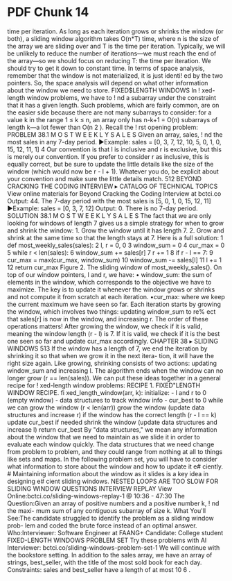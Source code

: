# PDF Chunk 14

time per iteration. As long as each iteration grows or shrinks the window (or both), a sliding window algorithm takes O(n*T) time, where n is the size of the array we are sliding over and T is the time per iteration. Typically, we will be unlikely to reduce the number of iterations—we must reach the end of the array—so we should focus on reducing T: the time per iteration. We should try to get it down to constant time. In terms of space analysis, remember that the window is not materialized, it is just identi! ed by the two pointers. So, the space analysis will depend on what other information about the window we need to store. FIXED$LENGTH WINDOWS In ! xed-length window problems, we have to ! nd a subarray under the constraint that it has a given length. Such problems, which are fairly common, are on the easier side because there are not many subarrays to consider: for a value k in the range 1 ≤ k ≤ n, an array only has n-k+1 = O(n) subarrays of length k—a lot fewer than O(n 2 ). Recall the ! rst opening problem: PROBLEM 38.1 M O S T W E E K L Y S A L E S Given an array, sales, ! nd the most sales in any 7-day period. ▶Example: sales = [0, 3, 7, 12, 10, 5, 0, 1, 0, 15, 12, 11, 1] 4 Our convention is that l is inclusive and r is exclusive, but this is merely our convention. If you prefer to consider r as inclusive, this is equally correct, but be sure to update the little details like the size of the window (which would now be r - l + 1). Whatever you do, be explicit about your convention and make sure the little details match. 512 BEYOND CRACKING THE CODING INTERVIEW ▸ CATALOG OF TECHNICAL TOPICS View online materials for Beyond Cracking the Coding Interview at bctci.co Output: 44. The 7-day period with the most sales is [5, 0, 1, 0, 15, 12, 11] ▶Example: sales = [0, 3, 7, 12] Output: 0. There is no 7-day period. SOLUTION 38.1 M O S T W E E K L Y S A L E S The fact that we are only looking for windows of length 7 gives us a simple strategy for when to grow and shrink the window: 1. Grow the window until it has length 7. 2. Grow and shrink at the same time so that the length stays at 7. Here is a full solution: 1 def most_weekly_sales(sales): 2 l, r = 0, 0 3 window_sum = 0 4 cur_max = 0 5 while r < len(sales): 6 window_sum += sales[r] 7 r += 1 8 if r - l == 7: 9 cur_max = max(cur_max, window_sum) 10 window_sum -= sales[l] 11 l += 1 12 return cur_max Figure 2. The sliding window of most_weekly_sales(). On top of our window pointers, l and r, we have: • window_sum: the sum of elements in the window, which corresponds to the objective we have to maximize. The key is to update it whenever the window grows or shrinks and not compute it from scratch at each iteration. •cur_max: where we keep the current maximum we have seen so far. Each iteration starts by growing the window, which involves two things: updating window_sum to re% ect that sales[r] is now in the window, and increasing r. The order of these operations matters! After growing the window, we check if it is valid, meaning the window length (r - l) is 7. If it is valid, we check if it is the best one seen so far and update cur_max accordingly. CHAPTER 38 ▸ SLIDING WINDOWS 513 If the window has a length of 7, we end the iteration by shrinking it so that when we grow it in the next itera- tion, it will have the right size again. Like growing, shrinking consists of two actions: updating window_sum and increasing l. The algorithm ends when the window can no longer grow (r == len(sales)). We can put these ideas together in a general recipe for ! xed-length window problems: RECIPE 1. FIXED"LENGTH WINDOW RECIPE. fi xed_length_window(arr, k): initialize: - l and r to 0 (empty window) - data structures to track window info - cur_best to 0 while we can grow the window (r < len(arr)) grow the window (update data structures and increase r) if the window has the correct length (r - l == k) update cur_best if needed shrink the window (update data structures and increase l) return cur_best By "data structures," we mean any information about the window that we need to maintain as we slide it in order to evaluate each window quickly. The data structures that we need change from problem to problem, and they could range from nothing at all to things like sets and maps. In the following problem set, you will have to consider what information to store about the window and how to update it e# ciently. # Maintaining information about the window as it slides is a key idea in designing e# cient sliding windows. NESTED LOOPS ARE TOO SLOW FOR SLIDING WINDOW QUESTIONS INTERVIEW REPLAY View Online:bctci.co/sliding-windows-replay-1 @ 10:36 - 47:30 The Question:Given an array of positive numbers and a positive number k, ! nd the maxi- mum sum of any contiguous subarray of size k. What You'll See:The candidate struggled to identify the problem as a sliding window prob- lem and coded the brute force instead of an optimal answer. Who:Interviewer: Software Engineer at FAANG+ Candidate: College student FIXED-LENGTH WINDOWS PROBLEM SET Try these problems with AI Interviewer: bctci.co/sliding-windows-problem-set-1 We will continue with the bookstore setting. In addition to the sales array, we have an array of strings, best_seller, with the title of the most sold book for each day. Constraints: sales and best_seller have a length of at most 10 6 .
